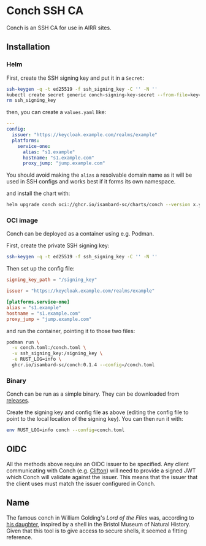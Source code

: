 <!--
SPDX-FileCopyrightText: © 2024 Matt Williams <matt.williams@bristol.ac.uk>
SPDX-License-Identifier: CC-BY-SA-4.0
-->

# Conch SSH CA

Conch is an SSH CA for use in AIRR sites.

## Installation

### Helm

First, create the SSH signing key and put it in a `Secret`:

```sh
ssh-keygen -q -t ed25519 -f ssh_signing_key -C '' -N ''
kubectl create secret generic conch-signing-key-secret --from-file=key=ssh_signing_key
rm ssh_signing_key
```

then, you can create a `values.yaml` like:

```yaml
---
config:
  issuer: "https://keycloak.example.com/realms/example"
  platforms:
    service-one:
      alias: "s1.example"
      hostname: "s1.example.com"
      proxy_jump: "jump.example.com"
```

You should avoid making the `alias` a resolvable domain name as it will be used in SSH configs and works best if it forms its own namespace.

and install the chart with:

```sh
helm upgrade conch oci://ghcr.io/isambard-sc/charts/conch --version x.y.z --install --values values.yaml
```

### OCI image

Conch can be deployed as a container using e.g. Podman.

First, create the private SSH signing key:

```sh
ssh-keygen -q -t ed25519 -f ssh_signing_key -C '' -N ''
```

Then set up the config file:

```toml
signing_key_path = "/signing_key"

issuer = "https://keycloak.example.com/realms/example"

[platforms.service-one]
alias = "s1.example"
hostname = "s1.example.com"
proxy_jump = "jump.example.com"
```

and run the container, pointing it to those two files:

```sh
podman run \
  -v conch.toml:/conch.toml \
  -v ssh_signing_key:/signing_key \
  -e RUST_LOG=info \
  ghcr.io/isambard-sc/conch:0.1.4 --config=/conch.toml
```

### Binary

Conch can be run as a simple binary.
They can be downloaded from [releases].

Create the signing key and config file as above (editing the config file to point to the local location of the signing key).
You can then run it with:

```sh
env RUST_LOG=info conch --config=conch.toml
```

## OIDC

All the methods above require an OIDC issuer to be specified.
Any client communicating with Conch (e.g. [Clifton][clifton]) will need to provide a signed JWT which Conch will validate against the issuer.
This means that the issuer that the client uses must match the issuer configured in Conch.

## Name

The famous conch in William Golding's _Lord of the Flies_ was, according to [his daughter][shell], inspired by a shell in the Bristol Museum of Natural History.
Given that this tool is to give access to secure shells, it seemed a fitting reference.

[releases]: https://github.com/isambard-sc/conch/releases
[clifton]: https://github.com/isambard-sc/clifton/
[shell]: https://www.bristolmuseums.org.uk/stories/tales-from-natural-history-stores/


